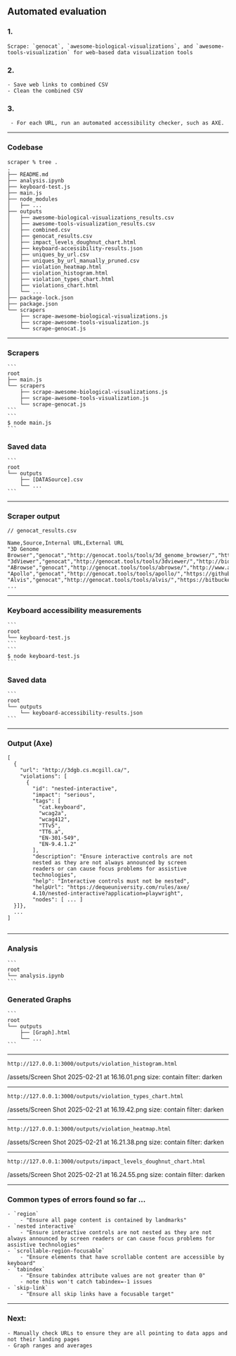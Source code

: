 ## Automated evaluation

### 1.
	Scrape: `genocat`, `awesome-biological-visualizations`, and `awesome-tools-visualization` for web-based data visualization tools
### 2.
	- Save web links to combined CSV
	- Clean the combined CSV
### 3.
	 - For each URL, run an automated accessibility checker, such as AXE.

---

### Codebase
```
scraper % tree .
.
├── README.md
├── analysis.ipynb
├── keyboard-test.js
├── main.js
├── node_modules
│   ├── ...
├── outputs
│   ├── awesome-biological-visualizations_results.csv
│   ├── awesome-tools-visualization_results.csv
│   ├── combined.csv
│   ├── genocat_results.csv
│   ├── impact_levels_doughnut_chart.html
│   ├── keyboard-accessibility-results.json
│   ├── uniques_by_url.csv
│   ├── uniques_by_url_manually_pruned.csv
│   ├── violation_heatmap.html
│   ├── violation_histogram.html
│   ├── violation_types_chart.html
│   ├── violations_chart.html
│   └── ...
├── package-lock.json
├── package.json
└── scrapers
    ├── scrape-awesome-biological-visualizations.js
    ├── scrape-awesome-tools-visualization.js
    └── scrape-genocat.js
```

---

### Scrapers
	```
	root
	├── main.js
	└── scrapers
	    ├── scrape-awesome-biological-visualizations.js
	    ├── scrape-awesome-tools-visualization.js
	    └── scrape-genocat.js
	```
	```
	$ node main.js
	```

### Saved data
	```
	root
	└── outputs
	    ├── [DATASource].csv
	    └── ...
	```

---

### Scraper output
``` 
// genocat_results.csv

Name,Source,Internal URL,External URL
"3D Genome Browser","genocat","http://genocat.tools/tools/3d_genome_browser/","http://3dgb.cs.mcgill.ca/"
"3dViewer","genocat","http://genocat.tools/tools/3dviewer/","http://bioinfo.au.tsinghua.edu.cn/member/nadhir/HiC3DViewer/"
"ABrowse","genocat","http://genocat.tools/tools/abrowse/","http://www.abrowse.org/"
"Apollo","genocat","http://genocat.tools/tools/apollo/","https://github.com/GMOD/Apollo"
"Alvis","genocat","http://genocat.tools/tools/alvis/","https://bitbucket.org/rfs/alvis/src/master/"
...
```

---

### Keyboard accessibility measurements
	```
	root
	└── keyboard-test.js
	```
	```
	$ node keyboard-test.js
	```

### Saved data
	```
	root
	└── outputs
	    └── keyboard-accessibility-results.json
	```

---

### Output (Axe)
```
[
  {
    "url": "http://3dgb.cs.mcgill.ca/",
    "violations": [
      {
        "id": "nested-interactive",
        "impact": "serious",
        "tags": [
          "cat.keyboard",
          "wcag2a",
          "wcag412",
          "TTv5",
          "TT6.a",
          "EN-301-549",
          "EN-9.4.1.2"
        ],
        "description": "Ensure interactive controls are not 
        nested as they are not always announced by screen 
        readers or can cause focus problems for assistive 
        technologies",
        "help": "Interactive controls must not be nested",
        "helpUrl": "https://dequeuniversity.com/rules/axe/
        4.10/nested-interactive?application=playwright",
        "nodes": [ ... ]
  }]},
  ...
]
        
```

---

### Analysis
	```
	root
	└── analysis.ipynb
	```

### Generated Graphs
	```
	root
	└── outputs
	    ├── [Graph].html
	    └── ...
	```

---

	http://127.0.0.1:3000/outputs/violation_histogram.html
	

/assets/Screen Shot 2025-02-21 at 16.16.01.png
size: contain
filter: darken

---

	http://127.0.0.1:3000/outputs/violation_types_chart.html
/assets/Screen Shot 2025-02-21 at 16.19.42.png
size: contain
filter: darken

---
	http://127.0.0.1:3000/outputs/violation_heatmap.html
/assets/Screen Shot 2025-02-21 at 16.21.38.png
size: contain
filter: darken

---
	http://127.0.0.1:3000/outputs/impact_levels_doughnut_chart.html
/assets/Screen Shot 2025-02-21 at 16.24.55.png
size: contain
filter: darken



---

### Common types of errors found so far ...
	- `region`
		- "Ensure all page content is contained by landmarks"
	- `nested interactive`
		- "Ensure interactive controls are not nested as they are not always announced by screen readers or can cause focus problems for assistive technologies"
	- `scrollable-region-focusable`
		- "Ensure elements that have scrollable content are accessible by keyboard"
	- `tabindex`
		- "Ensure tabindex attribute values are not greater than 0"
		- note this won't catch tabindex=-1 issues 
	- `skip-link`
		- "Ensure all skip links have a focusable target"

---

### Next: 
	- Manually check URLs to ensure they are all pointing to data apps and not their landing pages
	- Graph ranges and averages